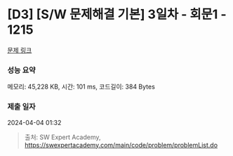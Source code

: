 # [D3] [S/W 문제해결 기본] 3일차 - 회문1 - 1215 

[문제 링크](https://swexpertacademy.com/main/code/problem/problemDetail.do?contestProbId=AV14QpAaAAwCFAYi) 

### 성능 요약

메모리: 45,228 KB, 시간: 101 ms, 코드길이: 384 Bytes

### 제출 일자

2024-04-04 01:32



> 출처: SW Expert Academy, https://swexpertacademy.com/main/code/problem/problemList.do